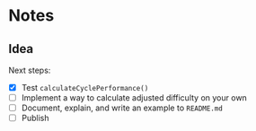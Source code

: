 # Notes

## Idea

Next steps:

- [x] Test `calculateCyclePerformance()`
- [ ] Implement a way to calculate adjusted difficulty on your own
- [ ] Document, explain, and write an example to `README.md`
- [ ] Publish
